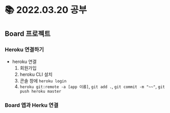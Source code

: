 # 📚 2022.03.20 공부

## Board 프로젝트

### Heroku 연결하기

-   heroku 연결
    1. 회원가입
    2. heroku CLI 설치
    3. 콘솔 창에 `heroku login`
    4. `heroku git:remote -a [app 이름]`, `git add .`, `git commit -m "~~"`, `git push heroku master`

### Board 앱과 Herku 연결
